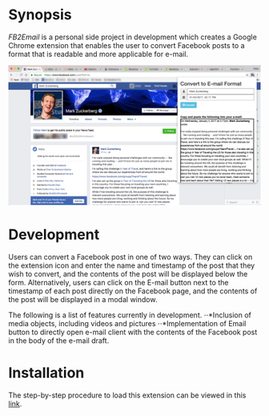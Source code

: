 # Synopsis

*FB2Email* is a personal side project in development which creates a Google Chrome extension that enables the user to convert Facebook posts to a format that is readable and more applicable for e-mail. 

![screenshot](hub/screenshot.png "FB2Email")

# Development

Users can convert a Facebook post in one of two ways.  They can click on the extension icon and enter the name and timestamp of the post that they wish to convert, and the contents of the post will be displayed below the form.  Alternatively, users can click on the E-mail button next to the timestamp of each post directly on the Facebook page, and the contents of the post will be displayed in a modal window.

The following is a list of features currently in development.
⋅⋅*Inclusion of media objects, including videos and pictures
⋅⋅*Implementation of Email button to directly open e-mail client with the contents of the Facebook post in the body of the e-mail draft.

# Installation

The step-by-step procedure to load this extension can be viewed in this <a href="https://developer.chrome.com/extensions/getstarted#unpacked" target="_blank">link</a>.
